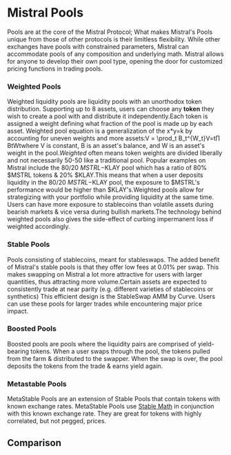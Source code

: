# Mistral Pools

Pools are at the core of the Mistral Protocol; What makes Mistral's Pools unique from those of other protocols is their limitless flexibility. While other exchanges have pools with constrained parameters, Mistral can accommodate pools of any composition and underlying math. Mistral allows for anyone to develop their own pool type, opening the door for customized pricing functions in trading pools.

### Weighted Pools <a href="#weighted-pools" id="weighted-pools"></a>

Weighted liquidity pools are liquidity pools with an unorthodox token distribution. Supporting up to 8 assets, users can choose any **token** they wish to create a pool with and distribute it independently.Each token is assigned a weight defining what fraction of the pool is made up by each asset. Weighted pool equation is a generalization of the x\*y=k by accounting for uneven weights and more assets:V = \prod\_t B\_t^{W\_t}V=t∏​BtWt​​where V is constant, B is an asset's balance, and W is an asset's weight in the pool._Weighted_ often means token weights are divided liberally and not necessarily 50-50 like a traditional pool. Popular examples on Mistral include the 80/20 $MSTRL-$KLAY pool which has a ratio of 80% $MSTRL tokens & 20% $KLAY.This means that when a user deposits liquidity in the 80/20 $MSTRL-$KLAY pool, the exposure to $MSTRL's performance would be higher than $KLAY's.Weighted pools allow for strategizing with your portfolio while providing liquidity at the same time. Users can have more exposure to stablecoins than volatile assets during bearish markets & vice versa during bullish markets.The technology behind weighted pools also gives the side-effect of curbing impermanent loss if weighted accordingly.

### Stable Pools <a href="#stable-pools" id="stable-pools"></a>

Pools consisting of stablecoins, meant for stableswaps. The added benefit of Mistral's stable pools is that they offer low fees at 0.01% per swap. This makes swapping on Mistral a lot more attractive for users with larger quantities, thus attracting more volume.Certain assets are expected to consistently trade at near parity (e.g. different varieties of stablecoins or synthetics) This efficient design is the StableSwap AMM by Curve. Users can use these pools for larger trades while encountering major price impact.

### Boosted Pools <a href="#boosted-pools" id="boosted-pools"></a>

Boosted pools are pools where the liquidity pairs are comprised of yield-bearing tokens. When a user swaps through the pool, the tokens pulled from the farm & distributed to the swapper. When the swap is over, the pool deposits the tokens from the trade & earns yield again.

### Metastable Pools <a href="#metastable-pools" id="metastable-pools"></a>

MetaStable Pools are an extension of Stable Pools that contain tokens with known exchange rates. MetaStable Pools use [Stable Math](https://docs.mistral.fi/mistral-features/balancer-pools) in conjunction with this known exchange rate. They are great for tokens with highly correlated, but not pegged, prices.

## Comparison <a href="#comparison" id="comparison"></a>

